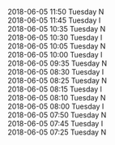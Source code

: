 2018-06-05 11:50 Tuesday  N  
2018-06-05 11:45 Tuesday  I  
2018-06-05 10:35 Tuesday  N  
2018-06-05 10:30 Tuesday  I  
2018-06-05 10:05 Tuesday  N  
2018-06-05 10:00 Tuesday  I  
2018-06-05 09:35 Tuesday  N  
2018-06-05 08:30 Tuesday  I  
2018-06-05 08:25 Tuesday  N  
2018-06-05 08:15 Tuesday  I  
2018-06-05 08:10 Tuesday  N  
2018-06-05 08:00 Tuesday  I  
2018-06-05 07:50 Tuesday  N  
2018-06-05 07:45 Tuesday  I  
2018-06-05 07:25 Tuesday  N  
